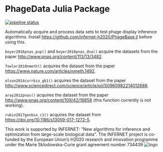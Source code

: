 # PhageData Julia Package

[![pipeline status](https://gitlab.com/PhageDisplayInference/PhageData.jl/badges/master/pipeline.svg)](https://gitlab.com/PhageDisplayInference/PhageData.jl/commits/master)




Automatically acquire and process data sets to test phage display inference algorithms.
Install https://github.com/infernet-h2020/PhageBase.jl before using this.

`boyer2016pnas_pvp()` and `boyer2016pnas_dna()` acquire the datasets from the paper http://www.pnas.org/content/113/13/3482.

`fowler2010nmeth()` acquires the dataset from the paper	https://www.nature.com/articles/nmeth.1492.

`olson2014currbio_gb1()` acquires the dataset from the paper http://www.sciencedirect.com/science/article/pii/S0960982214012688.

`aray2012pnas()` acquires the dataset from the paper http://www.pnas.org/content/109/42/16858 (this function currently is not working).

`rubin2017genbio_c1()` acquires the dataset from https://doi.org/10.1186/s13059-017-1272-5.


This work is supported by INFERNET: "New algorithms for inference and optimization from large-scale biological data". The INFERNET project is co-funded by the European Union’s H2020 research and innovation programme under the Marie Sklodowska-Curie grant agreement number 734439
![logo] 


[logo]: image/INFERNET_Wordmark_HR.png
[flag]: image/eu_flag.jpg
